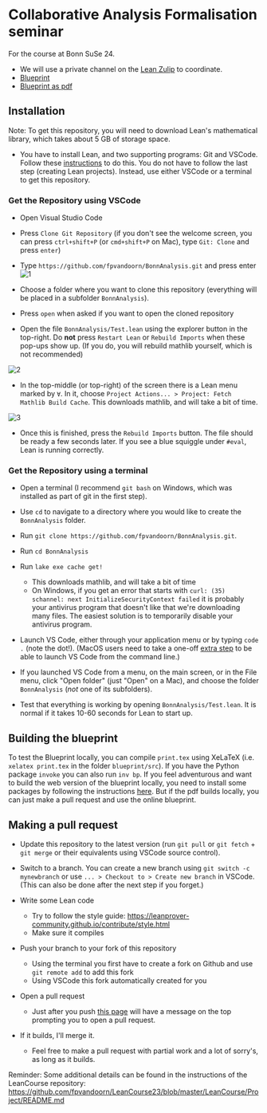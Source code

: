 # Collaborative Analysis Formalisation seminar
For the course at Bonn SuSe 24.

* We will use a private channel on the [Lean Zulip](https://leanprover.zulipchat.com/) to coordinate.
* [Blueprint](http://florisvandoorn.com/BonnAnalysis/blueprint/)
* [Blueprint as pdf](http://florisvandoorn.com/BonnAnalysis/blueprint.pdf)

## Installation

Note: To get this repository, you will need to download Lean's mathematical library, which takes about 5 GB of storage space.

* You have to install Lean, and two supporting programs: Git and VSCode. Follow these [instructions](https://leanprover-community.github.io/get_started.html) to do this. You do not have to follow the last step (creating Lean projects). Instead, use either VSCode or a terminal to get this repository.

### Get the Repository using VSCode

* Open Visual Studio Code
* Press `Clone Git Repository` (if you don't see the welcome screen, you can press `ctrl+shift+P` (or `cmd+shift+P` on Mac), type `Git: Clone` and press `enter`)
* Type `https://github.com/fpvandoorn/BonnAnalysis.git` and press enter
![1](img/ss1.png)

* Choose a folder where you want to clone this repository (everything will be placed in a subfolder `BonnAnalysis`).
* Press `open` when asked if you want to open the cloned repository
* Open the file `BonnAnalysis/Test.lean` using the explorer button in the top-right. Do **not** press `Restart Lean` or `Rebuild Imports` when these pop-ups show up. (If you do, you will rebuild mathlib yourself, which is not recommended)

![2](img/ss2.png)
* In the top-middle (or top-right) of the screen there is a Lean menu marked by `∀`.
  In it, choose `Project Actions... > Project: Fetch Mathlib Build Cache`.
  This downloads mathlib, and will take a bit of time.

![3](img/ss3.png)

* Once this is finished, press the `Rebuild Imports` button. The file should be ready a few seconds later. If you see a blue squiggle under `#eval`, Lean is running correctly.


### Get the Repository using a terminal

* Open a terminal (I recommend `git bash` on Windows, which was installed as part of git in the first step).

* Use `cd` to navigate to a directory where you would like to create the `BonnAnalysis` folder.

* Run `git clone https://github.com/fpvandoorn/BonnAnalysis.git`.

* Run `cd BonnAnalysis`

* Run `lake exe cache get!`
  * This downloads mathlib, and will take a bit of time
  * On Windows, if you get an error that starts with `curl: (35) schannel: next InitializeSecurityContext failed` it is probably your antivirus program that doesn't like that we're downloading many files. The easiest solution is to temporarily disable your antivirus program.

* Launch VS Code, either through your application menu or by typing
  `code .` (note the dot!). (MacOS users need to take a one-off
  [extra step](https://code.visualstudio.com/docs/setup/mac#_launching-from-the-command-line)
   to be able to launch VS Code from the command line.)

* If you launched VS Code from a menu, on the main screen, or in the File menu,
  click "Open folder" (just "Open" on a Mac), and choose the folder
  `BonnAnalysis` (*not* one of its subfolders).

* Test that everything is working by opening `BonnAnalysis/Test.lean`.
  It is normal if it takes 10-60 seconds for Lean to start up.

## Building the blueprint

To test the Blueprint locally, you can compile `print.tex` using XeLaTeX (i.e. `xelatex print.tex` in the folder `blueprint/src`). If you have the Python package `invoke` you can also run `inv bp`.
If you feel adventurous and want to build the web version of the blueprint locally, you need to install some packages by following the instructions [here](https://pypi.org/project/leanblueprint/). But if the pdf builds locally, you can just make a pull request and use the online blueprint.

## Making a pull request

* Update this repository to the latest version (run `git pull` or `git fetch` + `git merge` or their equivalents using VSCode source control).

* Switch to a branch. You can create a new branch using `git switch -c mynewbranch` or use `... > Checkout to > Create new branch` in VSCode. (This can also be done after the next step if you forget.)

* Write some Lean code
  - Try to follow the style guide: https://leanprover-community.github.io/contribute/style.html
  - Make sure it compiles

* Push your branch to your fork of this repository
  - Using the terminal you first have to create a fork on Github and use `git remote add` to add this fork
  - Using VSCode this fork automatically created for you

* Open a pull request
  - Just after you push [this page](https://github.com/fpvandoorn/BonnAnalysis) will have a message on the top prompting you to open a pull request.

* If it builds, I'll merge it.
  - Feel free to make a pull request with partial work and a lot of sorry's, as long as it builds.

Reminder: Some additional details can be found in the instructions of the LeanCourse repository: https://github.com/fpvandoorn/LeanCourse23/blob/master/LeanCourse/Project/README.md